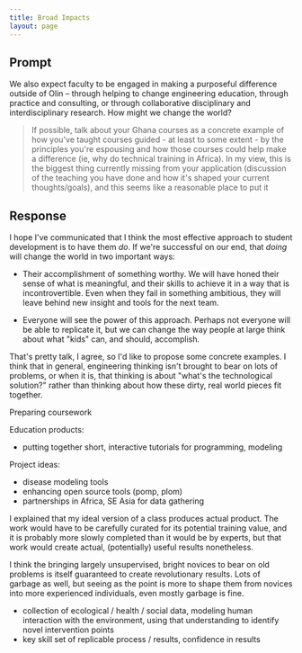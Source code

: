 ```yaml
---
title: Broad Impacts
layout: page
---
```


## Prompt

We also expect faculty to be engaged in making a purposeful difference outside
of Olin – through helping to change engineering education, through practice and
consulting, or through collaborative disciplinary and interdisciplinary
research. How might we change the world?

> If possible, talk about your Ghana courses as a concrete example of how you've taught courses guided - at least to some extent - by the principles you're espousing and how those courses could help make a difference (ie, why do technical training in Africa). In my view, this is the biggest thing currently missing from your application (discussion of the teaching you have done and how it's shaped your current thoughts/goals), and this seems like a reasonable place to put it

## Response

I hope I've communicated that I think the most effective approach to student
development is to have them *do*.  If we're successful on our end, that *doing*
will change the world in two important ways:

 - Their accomplishment of something worthy.  We will have honed their sense of what
 is meaningful, and their skills to achieve it in a way that is incontrovertible.
 Even when they fail in something ambitious, they will leave behind new insight and
 tools for the next team.

 - Everyone will see the power of this approach.  Perhaps not everyone will be
 able to replicate it, but we can change the way people at large think about what
 "kids" can, and should, accomplish.

That's pretty talk, I agree, so I'd like to propose some concrete examples.  I think
that in general, engineering thinking isn't brought to bear on lots of problems, or
when it is, that thinking is about "what's the technological solution?" rather
than thinking about how these dirty, real world pieces fit together.

Preparing coursework

Education products:

 - putting together short, interactive tutorials for programming, modeling

Project ideas:

 - disease modeling tools
 - enhancing open source tools (pomp, plom)
 - partnerships in Africa, SE Asia for data gathering

I explained that my ideal version of a class produces actual product.  The work would have to be carefully
curated for its potential training value, and it is probably more slowly completed than it would
be by experts, but that work would create actual, (potentially) useful results nonetheless.

I think the bringing largely unsupervised, bright novices to bear on old problems
is itself guaranteed to create revolutionary results.  Lots of garbage as well,
but seeing as the point is more to shape them from novices into more experienced
individuals, even mostly garbage is fine.


 - collection of ecological / health / social data, modeling human interaction with the
 environment, using that understanding to identify novel intervention points
 - key skill set of replicable process / results, confidence in results
